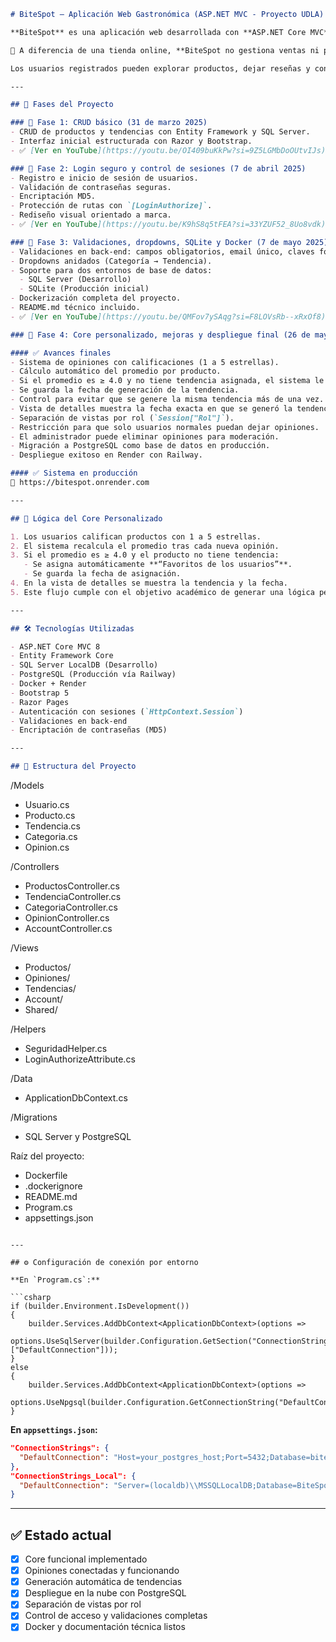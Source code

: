 ```markdown
# BiteSpot – Aplicación Web Gastronómica (ASP.NET MVC - Proyecto UDLA)

**BiteSpot** es una aplicación web desarrollada con **ASP.NET Core MVC**, que simula una plataforma gastronómica interactiva enfocada en la visualización, valoración y promoción de productos mediante la participación activa de los usuarios.

🎯 A diferencia de una tienda online, **BiteSpot no gestiona ventas ni pagos**. Su objetivo es **resaltar automáticamente los productos más populares** a través de un flujo personalizado basado en opiniones y calificaciones de los usuarios.

Los usuarios registrados pueden explorar productos, dejar reseñas y contribuir a la generación automática de tendencias. Los administradores gestionan productos, categorías y tendencias desde un panel privado.

---

## 🚧 Fases del Proyecto

### 🔄 Fase 1: CRUD básico (31 de marzo 2025)
- CRUD de productos y tendencias con Entity Framework y SQL Server.
- Interfaz inicial estructurada con Razor y Bootstrap.
- ✅ [Ver en YouTube](https://youtu.be/OI409buKkPw?si=9Z5LGMbDoOUtvIJs)

### 🔐 Fase 2: Login seguro y control de sesiones (7 de abril 2025)
- Registro e inicio de sesión de usuarios.
- Validación de contraseñas seguras.
- Encriptación MD5.
- Protección de rutas con `[LoginAuthorize]`.
- Rediseño visual orientado a marca.
- ✅ [Ver en YouTube](https://youtu.be/K9hS8q5tFEA?si=33YZUF52_8Uo8vdk)

### 🚀 Fase 3: Validaciones, dropdowns, SQLite y Docker (7 de mayo 2025)
- Validaciones en back-end: campos obligatorios, email único, claves foráneas.
- Dropdowns anidados (Categoría → Tendencia).
- Soporte para dos entornos de base de datos:
  - SQL Server (Desarrollo)
  - SQLite (Producción inicial)
- Dockerización completa del proyecto.
- README.md técnico incluido.
- ✅ [Ver en YouTube](https://youtu.be/QMFov7ySAqg?si=F8LOVsRb--xRxOf8)

### 🌟 Fase 4: Core personalizado, mejoras y despliegue final (26 de mayo 2025)

#### ✅ Avances finales
- Sistema de opiniones con calificaciones (1 a 5 estrellas).
- Cálculo automático del promedio por producto.
- Si el promedio es ≥ 4.0 y no tiene tendencia asignada, el sistema le asigna automáticamente la tendencia **"Favoritos de los usuarios"**.
- Se guarda la fecha de generación de la tendencia.
- Control para evitar que se genere la misma tendencia más de una vez.
- Vista de detalles muestra la fecha exacta en que se generó la tendencia.
- Separación de vistas por rol (`Session["Rol"]`).
- Restricción para que solo usuarios normales puedan dejar opiniones.
- El administrador puede eliminar opiniones para moderación.
- Migración a PostgreSQL como base de datos en producción.
- Despliegue exitoso en Render con Railway.

#### ✅ Sistema en producción
🔗 https://bitespot.onrender.com

---

## 🧠 Lógica del Core Personalizado

1. Los usuarios califican productos con 1 a 5 estrellas.
2. El sistema recalcula el promedio tras cada nueva opinión.
3. Si el promedio es ≥ 4.0 y el producto no tiene tendencia:
   - Se asigna automáticamente **“Favoritos de los usuarios”**.
   - Se guarda la fecha de asignación.
4. En la vista de detalles se muestra la tendencia y la fecha.
5. Este flujo cumple con el objetivo académico de generar una lógica personalizada basada en al menos dos entidades relacionadas (`Producto` y `Opinión`).

---

## 🛠 Tecnologías Utilizadas

- ASP.NET Core MVC 8
- Entity Framework Core
- SQL Server LocalDB (Desarrollo)
- PostgreSQL (Producción vía Railway)
- Docker + Render
- Bootstrap 5
- Razor Pages
- Autenticación con sesiones (`HttpContext.Session`)
- Validaciones en back-end
- Encriptación de contraseñas (MD5)

---

## 📁 Estructura del Proyecto

```

/Models

* Usuario.cs
* Producto.cs
* Tendencia.cs
* Categoria.cs
* Opinion.cs

/Controllers

* ProductosController.cs
* TendenciaController.cs
* CategoriaController.cs
* OpinionController.cs
* AccountController.cs

/Views

* Productos/
* Opiniones/
* Tendencias/
* Account/
* Shared/

/Helpers

* SeguridadHelper.cs
* LoginAuthorizeAttribute.cs

/Data

* ApplicationDbContext.cs

/Migrations

* SQL Server y PostgreSQL

Raíz del proyecto:

* Dockerfile
* .dockerignore
* README.md
* Program.cs
* appsettings.json

````

---

## ⚙️ Configuración de conexión por entorno

**En `Program.cs`:**

```csharp
if (builder.Environment.IsDevelopment())
{
    builder.Services.AddDbContext<ApplicationDbContext>(options =>
        options.UseSqlServer(builder.Configuration.GetSection("ConnectionStrings_Local")["DefaultConnection"]));
}
else
{
    builder.Services.AddDbContext<ApplicationDbContext>(options =>
        options.UseNpgsql(builder.Configuration.GetConnectionString("DefaultConnection")));
}
````

**En `appsettings.json`:**

```json
"ConnectionStrings": {
  "DefaultConnection": "Host=your_postgres_host;Port=5432;Database=bitespot;Username=postgres;Password=your_password"
},
"ConnectionStrings_Local": {
  "DefaultConnection": "Server=(localdb)\\MSSQLLocalDB;Database=BiteSpot;Trusted_Connection=True;"
}
```

---

## ✅ Estado actual

* [x] Core funcional implementado
* [x] Opiniones conectadas y funcionando
* [x] Generación automática de tendencias
* [x] Despliegue en la nube con PostgreSQL
* [x] Separación de vistas por rol
* [x] Control de acceso y validaciones completas
* [x] Docker y documentación técnica listos
